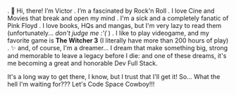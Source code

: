 . 👋 Hi, there! I’m Victor
.   I’m a fascinated by Rock'n Roll
.   I love Cine and Movies that break and open my mind
.   I'm a sick and a completely fanatic of Pink Floyd
.   I love books, HQs and mangas, but I'm very lazy to read them (unfortunately... *don't judge me :'(* )
.   I like to play videogame, and my favorite game is **The Witcher 3** (I literally have more than 200 hours of play)
. ✨ and, of course, I'm a dreamer... I dream that make something big, strong and memorable to leave a legacy before I die:
   and one of these dreams, it's me becoming a great and honorable Dev Full Stack.

It's a long way to get there, I know, but I trust that I'll get it! So... What the hell I'm waiting for??? Let's Code Space Cowboy!!!
